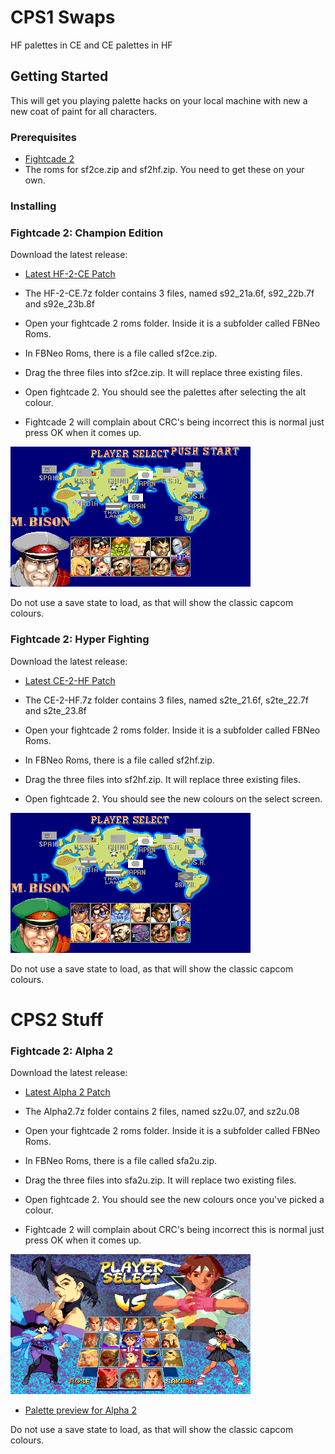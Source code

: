 # CPS1 Swaps
HF palettes in CE and CE palettes in HF

## Getting Started
This will get you playing palette hacks on your local machine with new a new coat of paint for all characters.

### Prerequisites
 * [Fightcade 2](http://www.fightcade.com/)
 * The roms for sf2ce.zip and sf2hf.zip. You need to get these on your own.
 
### Installing

### Fightcade 2: Champion Edition
Download the latest release:
 * [Latest HF-2-CE Patch](roms/Fightcade/HF-2-CE.7z?raw=true)
 
* The HF-2-CE.7z folder contains 3 files, named s92_21a.6f, s92_22b.7f and s92e_23b.8f
* Open your fightcade 2 roms folder. Inside it is a subfolder called FBNeo Roms. 
* In FBNeo Roms, there is a file called sf2ce.zip.
* Drag the three files into sf2ce.zip. It will replace three existing files.
* Open fightcade 2. You should see the palettes after selecting the alt colour.
* Fightcade 2 will complain about CRC's being incorrect this is normal just press OK when it comes up.

 ![character select](images/ce.png)

Do not use a save state to load, as that will show the classic capcom colours.

### Fightcade 2: Hyper Fighting
Download the latest release:
 * [Latest CE-2-HF Patch](roms/Fightcade/CE-2-HF.7z?raw=true)

* The CE-2-HF.7z folder contains 3 files, named s2te_21.6f, s2te_22.7f and s2te_23.8f
* Open your fightcade 2 roms folder. Inside it is a subfolder called FBNeo Roms. 
* In FBNeo Roms, there is a file called sf2hf.zip.
* Drag the three files into sf2hf.zip. It will replace three existing files.
* Open fightcade 2. You should see the new colours on the select screen.
 
![character select](images/hf.png)

Do not use a save state to load, as that will show the classic capcom colours.

# CPS2 Stuff

### Fightcade 2: Alpha 2
Download the latest release:
 * [Latest Alpha 2 Patch](roms/Fightcade/11-11-2020-A2.7z?raw=true)

* The Alpha2.7z folder contains 2 files, named sz2u.07, and sz2u.08
* Open your fightcade 2 roms folder. Inside it is a subfolder called FBNeo Roms. 
* In FBNeo Roms, there is a file called sfa2u.zip.
* Drag the three files into sfa2u.zip. It will replace two existing files.
* Open fightcade 2. You should see the new colours once you've picked a colour.
* Fightcade 2 will complain about CRC's being incorrect this is normal just press OK when it comes up.

![character select](images/a2.png)

 * [Palette preview for Alpha 2](colourset/10-11-2020-A2-colourset.7z?raw=true)

Do not use a save state to load, as that will show the classic capcom colours.
